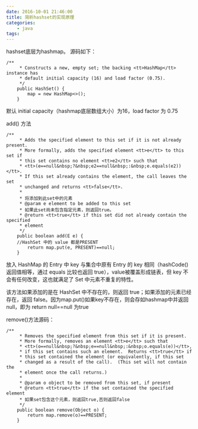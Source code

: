 ```yaml
---
date: 2016-10-01 21:46:00
title: 简析hashset的实现原理
categories:
    - java
tags:
---
```


hashset底层为hashmap。
源码如下：

```
/**
     * Constructs a new, empty set; the backing <tt>HashMap</tt> instance has
     * default initial capacity (16) and load factor (0.75).
     */
    public HashSet() {
        map = new HashMap<>();
    }
```
默认 initial capacity（hashmap底层数组大小）为16，load factor 为 0.75

add() 方法

```
/**
     * Adds the specified element to this set if it is not already present.
     * More formally, adds the specified element <tt>e</tt> to this set if
     * this set contains no element <tt>e2</tt> such that
     * <tt>(e==null&nbsp;?&nbsp;e2==null&nbsp;:&nbsp;e.equals(e2))</tt>.
     * If this set already contains the element, the call leaves the set
     * unchanged and returns <tt>false</tt>.
     *
     * 将添加到此set中的元素
     * @param e element to be added to this set
     * 如果此set尚未包含指定元素，则返回true。
     * @return <tt>true</tt> if this set did not already contain the specified
     * element
     */
    public boolean add(E e) {
    //HashSet 中的 value 都是PRESENT
        return map.put(e, PRESENT)==null;
    }
```

   放入 HashMap 的 Entry 中 key 与集合中原有 Entry 的 key 相同（hashCode()返回值相等，通过 equals 比较也返回 true），value被覆盖形成链表，但 key 不会有任何改变，这也就满足了 Set 中元素不重复的特性。

该方法如果添加的是在 HashSet 中不存在的，则返回 true；如果添加的元素已经存在，返回 false。因为map.put()如果key不存在，则会存如hashmap中并返回null，即为 return null==null 为true

remove()方法源码：

```
/**
     * Removes the specified element from this set if it is present.
     * More formally, removes an element <tt>e</tt> such that
     * <tt>(o==null&nbsp;?&nbsp;e==null&nbsp;:&nbsp;o.equals(e))</tt>,
     * if this set contains such an element.  Returns <tt>true</tt> if
     * this set contained the element (or equivalently, if this set
     * changed as a result of the call).  (This set will not contain the
     * element once the call returns.)
     *
     * @param o object to be removed from this set, if present
     * @return <tt>true</tt> if the set contained the specified element
     * 如果set包含这个元素，则返回true,否则返回false
     */
    public boolean remove(Object o) {
        return map.remove(o)==PRESENT;
    }
```

